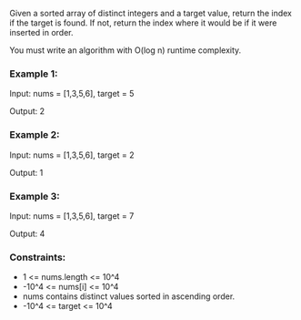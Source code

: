 Given a sorted array of distinct integers and a target value, return the index if the target is found. If not, return the index where it would be if it were inserted in order.

You must write an algorithm with O(log n) runtime complexity.



### Example 1:

Input: nums = [1,3,5,6], target = 5

Output: 2

### Example 2:

Input: nums = [1,3,5,6], target = 2

Output: 1

### Example 3:

Input: nums = [1,3,5,6], target = 7

Output: 4


### Constraints:

* 1 <= nums.length <= 10^4
* -10^4 <= nums[i] <= 10^4
* nums contains distinct values sorted in ascending order.
* -10^4 <= target <= 10^4